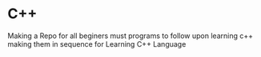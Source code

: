 # C++
Making a Repo for all beginers must programs to follow upon learning c++
making them in sequence for Learning C++ Language
